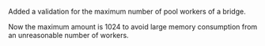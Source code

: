 Added a validation for the maximum number of pool workers of a bridge.

Now the maximum amount is 1024 to avoid large memory consumption from an unreasonable number of workers.
